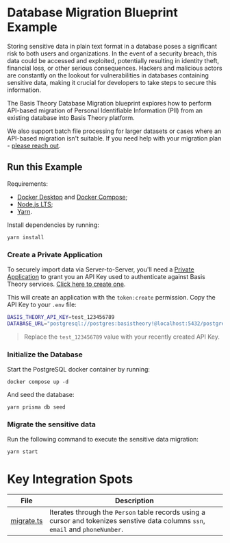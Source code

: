 # Database Migration Blueprint Example

Storing sensitive data in plain text format in a database poses a significant risk to both users and organizations. In the event of a security breach, this data could be accessed and exploited, potentially resulting in identity theft, financial loss, or other serious consequences. Hackers and malicious actors are constantly on the lookout for vulnerabilities in databases containing sensitive data, making it crucial for developers to take steps to secure this information.

The Basis Theory Database Migration blueprint explores how to perform API-based migration of Personal Identifiable Information (PII) from an existing database into Basis Theory platform.

We also support batch file processing for larger datasets or cases where an API-based migration isn't suitable. If you need help with your migration plan - [please reach out](https://basistheory.com/contact).

## Run this Example

Requirements:
- [Docker Desktop](https://docs.docker.com/desktop/) and [Docker Compose](https://docs.docker.com/compose/);
- [Node.js LTS](https://nodejs.org/);
- [Yarn](https://yarnpkg.com/).

Install dependencies by running:
````shell
yarn install
````

### Create a Private Application

To securely import data via Server-to-Server, you'll need a [Private Application](/docs/api/applications) to grant you an API Key used to authenticate against Basis Theory services. [Click here to create one](https://portal.basistheory.com/applications/create?name=Migration&permissions=token%3Acreate).

This will create an application with the `token:create` permission. Copy the API Key to your `.env` file:

```bash showLineNumbers title=.env
BASIS_THEORY_API_KEY=test_123456789
DATABASE_URL="postgresql://postgres:basistheory!@localhost:5432/postgres?schema=public"
```

> Replace the `test_123456789` value with your recently created API Key.

### Initialize the Database

Start the PostgreSQL docker container by running:

```shell
docker compose up -d
```

And seed the database:

```shell
yarn prisma db seed
```

### Migrate the sensitive data

Run the following command to execute the sensitive data migration:

```shell
yarn start
```

# Key Integration Spots

| File                       | Description                                                                                                                      |
|----------------------------|----------------------------------------------------------------------------------------------------------------------------------|
| [migrate.ts](./migrate.ts) | Iterates through the `Person` table records using a cursor and tokenizes senstive data columns `ssn`, `email` and `phoneNumber`. |
